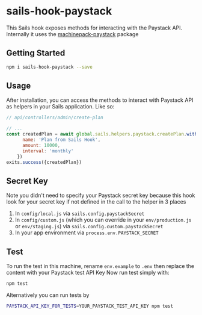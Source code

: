 # sails-hook-paystack
This Sails hook exposes methods for interacting with the Paystack API.
Internally it uses the [machinepack-paystack](https://www.npmjs.com/package/machinepack-paystack) package

## Getting Started

```sh
npm i sails-hook-paystack --save
```

## Usage

After installation, you can access the methods to interact with Paystack API as helpers in your Sails application. Like so:

```js
// api/controllers/admin/create-plan

// ...
const createdPlan = await global.sails.helpers.paystack.createPlan.with({
      name: 'Plan from Sails Hook',
      amount: 10000,
      interval: 'monthly'
    })
exits.success({createdPlan})
```

## Secret Key
Note you didn't need to specify your Paystack secret key because this hook look for your secret key if not defined in the call to the helper in 3 places

1. In `config/local.js` via `sails.config.paystackSecret`
2. In `config/custom.js` (which you can override in your `env/production.js` or `env/staging.js`) via `sails.config.custom.paystackSecret`
3. In your app environment via `process.env.PAYSTACK_SECRET`


## Test

To run the test in this machine, rename `env.example` to `.env` then replace the content with your Paystack test API Key
Now run test simply with:

```sh
npm test
```

Alternatively you can run tests by

```sh
PAYSTACK_API_KEY_FOR_TESTS=YOUR_PAYSTACK_TEST_API_KEY npm test
```
